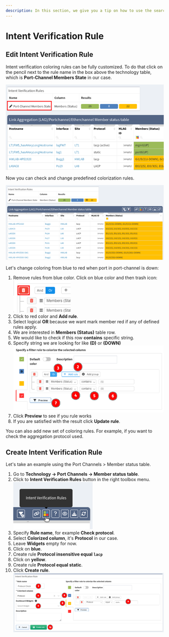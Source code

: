 ```yaml
---
description: In this section, we give you a tip on how to use the search function efficiently.
---
```


# Intent Verification Rule

## Edit Intent Verification Rule

Intent verification coloring rules can be fully customized. To do that click on the pencil next to the rule name in the box above the technology table, which is **Port-Channel Members State** in our case.

![port members state](intent_rules/1878327423.png)

Now you can check and change predefined colorization rules.

![change colorization](intent_rules/1878327420.png)

Let's change coloring from blue to red when port in port-channel is
down:

1. Remove rules from blue color. Click on blue color and then trash
   icon:  
    ![and or](intent_rules/1878327417.png)
2. Click to red color and **Add rule**.
3. Select logical **OR** because we want mark member red if any of
   defined rules apply.
4. We are interested in **Members (Status)** table row.
5. We would like to check if this row **contains** specific string.
6. Specify string we are looking for like **(D)** or **(DOWN)**  
   ![rule details](intent_rules/1878327402.png)
7. Click **Preview** to see if you rule works
8. If you are satisfied with the result click **Update rule**.

You can also add new set of coloring rules. For example, if you want to check the aggregation protocol used.

## Create Intent Verification Rule

Let's take an example using the Port Channels > Member status table.

1. Go to **Technology → Port Channels → Member status table**.
2. Click to **Intent Verification Rules** button in the right toolbox menu.  
   ![intent_verification_rules](intent_rules/1878327405.png)
3. Specify **Rule name**, for example **Check protocol**.
4. Select **Colorized column**, it's **Protocol** in our case.
5. Leave **Widgets** empty for now.
6. Click on **blue**.
7. Create rule **Protocol insensitive equal `lacp`**
8. Click on **yellow**.
9. Create rule **Protocol equal static**.
10. Click **Create rule**.  
    ![create rule process](intent_rules/1878327399.png)
